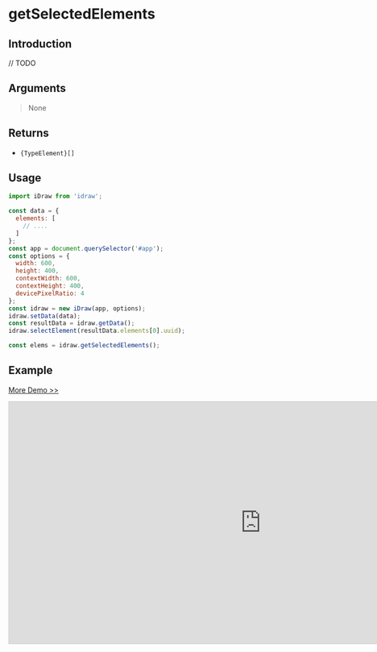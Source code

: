 # getSelectedElements

## Introduction

// TODO

## Arguments

> None

## Returns

- `{TypeElement}[]`

## Usage

```js
import iDraw from 'idraw';

const data = {
  elements: [
    // ....
  ]
};
const app = document.querySelector('#app');
const options = {
  width: 600,
  height: 400,
  contextWidth: 600,
  contextHeight: 400,
  devicePixelRatio: 4
};
const idraw = new iDraw(app, options);
idraw.setData(data);
const resultData = idraw.getData();
idraw.selectElement(resultData.elements[0].uuid);

const elems = idraw.getSelectedElements();
```

## Example

[More Demo >>](https://idraw.js.org/playground/?demo=api-getSelectedElements)

<iframe class="idraw-playground-preview" 
  src="https://idraw.js.org/playground/?demo=api-getSelectedElements&header=false&sider=false&default-editor-split=50" 
  width="1000" height="480" frameborder="no" border="0"
  style="border: 1px solid #cecece; margin: 0px auto;"
></iframe>
